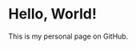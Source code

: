 <!DOCTYPE html>
<html>
<head>
    <title>My Personal Page</title>
</head>
<body>
    <h1>Hello, World!</h1>
    <p>This is my personal page on GitHub.</p>
</body>
</html>
